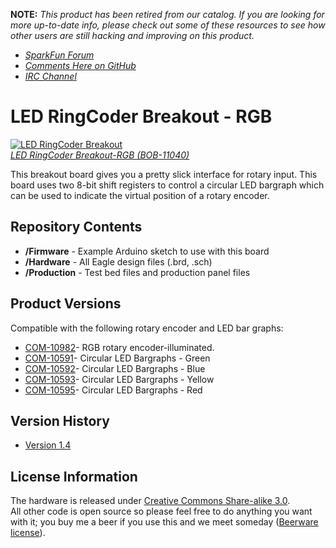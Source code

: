 **NOTE:** *This product has been retired from our catalog. If you are looking for more up-to-date info, please check out some of these resources to see how other users are still hacking and improving on this product.*
* *[SparkFun Forum](https://forum.sparkfun.com/)*
* *[Comments Here on GitHub](https://github.com/sparkfun/LED_RingCoder_Breakout/issues)*
* *[IRC Channel](https://www.sparkfun.com/news/263)*

LED RingCoder Breakout - RGB
============================


[![LED RingCoder Breakout](https://dlnmh9ip6v2uc.cloudfront.net/images/products/1/1/0/4/0/11040-01a_i_ma.jpg)  
*LED RingCoder Breakout-RGB (BOB-11040)*](https://www.sparkfun.com/products/11040)

This breakout board gives you a pretty slick interface for rotary input. This board uses two 8-bit shift registers to control a circular
LED bargraph which can be used to indicate the virtual position of a rotary encoder. 

Repository Contents
-------------------
* **/Firmware** - Example Arduino sketch to use with this board 
* **/Hardware** - All Eagle design files (.brd, .sch)
* **/Production** - Test bed files and production panel files

Product Versions
----------------

Compatible with the following rotary encoder and LED bar graphs: 

* [COM-10982](https://www.sparkfun.com/products/10982)- RGB rotary encoder-illuminated.
* [COM-10591](https://www.sparkfun.com/products/retired/10591)- Circular LED Bargraphs - Green
* [COM-10592](https://www.sparkfun.com/products/retired/10592)- Circular LED Bargraphs - Blue
* [COM-10593](https://www.sparkfun.com/products/retired/10593)- Circular LED Bargraphs - Yellow
* [COM-10595](https://www.sparkfun.com/products/retired/10595)- Circular LED Bargraphs - Red

Version History
---------------
* [Version 1.4](https://www.sparkfun.com/products/11040)


License Information
-------------------
The hardware is released under [Creative Commons Share-alike 3.0](http://creativecommons.org/licenses/by-sa/3.0/).  
All other code is open source so please feel free to do anything you want with it; you buy me a beer if you use this and we meet someday ([Beerware license](http://en.wikipedia.org/wiki/Beerware)).

